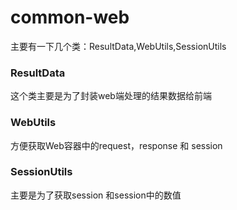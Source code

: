 # common-web

主要有一下几个类：ResultData,WebUtils,SessionUtils

### ResultData

这个类主要是为了封装web端处理的结果数据给前端

### WebUtils

方便获取Web容器中的request，response 和 session

### SessionUtils 

主要是为了获取session 和session中的数值

